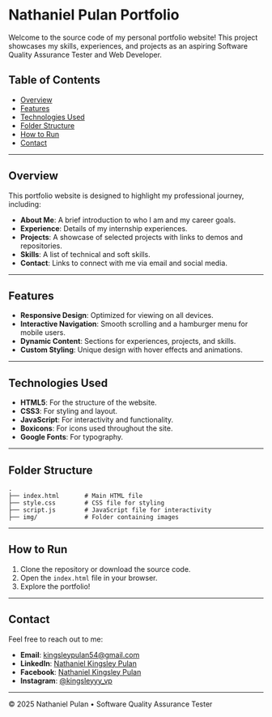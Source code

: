 # Nathaniel Pulan Portfolio

Welcome to the source code of my personal portfolio website! This project showcases my skills, experiences, and projects as an aspiring Software Quality Assurance Tester and Web Developer.

## Table of Contents

- [Overview](#overview)
- [Features](#features)
- [Technologies Used](#technologies-used)
- [Folder Structure](#folder-structure)
- [How to Run](#how-to-run)
- [Contact](#contact)

---

## Overview

This portfolio website is designed to highlight my professional journey, including:

- **About Me**: A brief introduction to who I am and my career goals.
- **Experience**: Details of my internship experiences.
- **Projects**: A showcase of selected projects with links to demos and repositories.
- **Skills**: A list of technical and soft skills.
- **Contact**: Links to connect with me via email and social media.

---

## Features

- **Responsive Design**: Optimized for viewing on all devices.
- **Interactive Navigation**: Smooth scrolling and a hamburger menu for mobile users.
- **Dynamic Content**: Sections for experiences, projects, and skills.
- **Custom Styling**: Unique design with hover effects and animations.

---

## Technologies Used

- **HTML5**: For the structure of the website.
- **CSS3**: For styling and layout.
- **JavaScript**: For interactivity and functionality.
- **Boxicons**: For icons used throughout the site.
- **Google Fonts**: For typography.

---

## Folder Structure

```
.
├── index.html       # Main HTML file
├── style.css        # CSS file for styling
├── script.js        # JavaScript file for interactivity
├── img/             # Folder containing images
```

---

## How to Run

1. Clone the repository or download the source code.
2. Open the `index.html` file in your browser.
3. Explore the portfolio!

---

## Contact

Feel free to reach out to me:

- **Email**: [kingsleypulan54@gmail.com](mailto:kingsleypulan54@gmail.com)
- **LinkedIn**: [Nathaniel Kingsley Pulan](https://www.linkedin.com/in/nathaniel-kingsley-pulan-349322298/)
- **Facebook**: [Nathaniel Kingsley Pulan](https://www.facebook.com/nathanielkingsley.veluzpulan)
- **Instagram**: [@kingsleyyy_vp](https://www.instagram.com/kingsleyyy_vp/)

---

© 2025 Nathaniel Pulan • Software Quality Assurance Tester